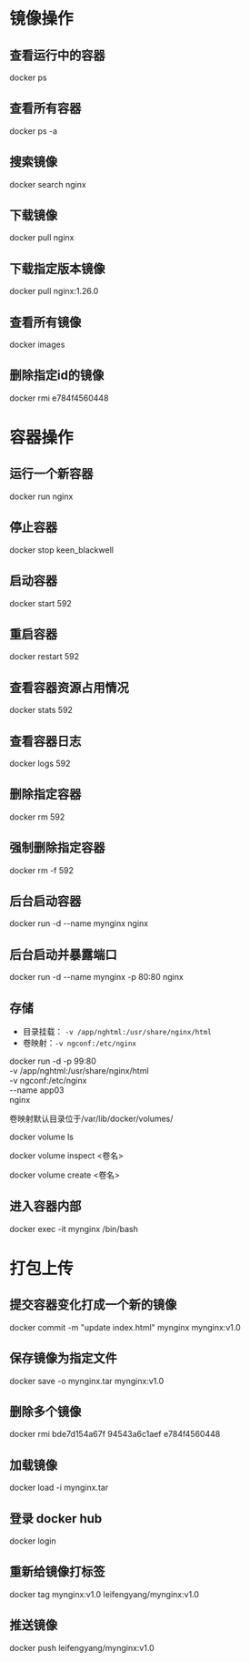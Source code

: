# 镜像操作

## 查看运行中的容器

docker ps

## 查看所有容器

docker ps -a

## 搜索镜像

docker search nginx

## 下载镜像

docker pull nginx

## 下载指定版本镜像

docker pull nginx:1.26.0

## 查看所有镜像

docker images

## 删除指定id的镜像

docker rmi e784f4560448



# 容器操作

## 运行一个新容器

docker run nginx

## 停止容器

docker stop keen_blackwell

## 启动容器

docker start 592

## 重启容器

docker restart 592

## 查看容器资源占用情况

docker stats 592

## 查看容器日志

docker logs 592

## 删除指定容器

docker rm 592

## 强制删除指定容器

docker rm -f 592

## 后台启动容器
docker run -d --name mynginx nginx
## 后台启动并暴露端口
docker run -d --name mynginx -p 80:80 nginx

## 存储

- 目录挂载： `-v /app/nghtml:/usr/share/nginx/html`
- 卷映射：`-v ngconf:/etc/nginx`

docker run -d -p 99:80 \
-v /app/nghtml:/usr/share/nginx/html \
-v ngconf:/etc/nginx \
--name app03 \
nginx

卷映射默认目录位于/var/lib/docker/volumes/

docker volume ls

docker volume inspect <卷名>

docker volume create <卷名>

## 进入容器内部

docker exec -it mynginx /bin/bash



# 打包上传

## 提交容器变化打成一个新的镜像
docker commit -m "update index.html" mynginx mynginx:v1.0
## 保存镜像为指定文件
docker save -o mynginx.tar mynginx:v1.0
## 删除多个镜像
docker rmi bde7d154a67f 94543a6c1aef e784f4560448
## 加载镜像
docker load -i mynginx.tar 


## 登录 docker hub
docker login
## 重新给镜像打标签
docker tag mynginx:v1.0 leifengyang/mynginx:v1.0
## 推送镜像
docker push leifengyang/mynginx:v1.0
